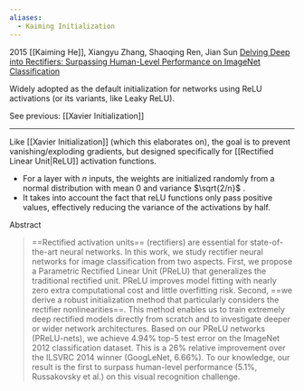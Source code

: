```yaml
---
aliases:
  - Kaiming Initialization
---
```

2015
[[Kaiming He]], Xiangyu Zhang, Shaoqing Ren, Jian Sun
[Delving Deep into Rectifiers: Surpassing Human-Level Performance on ImageNet Classification](https://arxiv.org/abs/1502.01852)

Widely adopted as the default initialization for networks using ReLU activations (or its variants, like Leaky ReLU).

See previous: [[Xavier Initialization]]

----

Like [[Xavier Initialization]] (which this elaborates on), the goal is to prevent vanishing/exploding gradients, but designed specifically for [[Rectified Linear Unit|ReLU]] activation functions.
- For a layer with $n$ inputs, the weights are initialized randomly from a normal distribution with mean 0 and variance $\sqrt{2/n}$ .
- It takes into account the fact that reLU functions only pass positive values, effectively reducing the variance of the activations by half.


Abstract
> ==Rectified activation units== (rectifiers) are essential for state-of-the-art neural networks. In this work, we study rectifier neural networks for image classification from two aspects. First, we propose a Parametric Rectified Linear Unit (PReLU) that generalizes the traditional rectified unit. PReLU improves model fitting with nearly zero extra computational cost and little overfitting risk. Second, ==we derive a robust initialization method that particularly considers the rectifier nonlinearities==. This method enables us to train extremely deep rectified models directly from scratch and to investigate deeper or wider network architectures. Based on our PReLU networks (PReLU-nets), we achieve 4.94% top-5 test error on the ImageNet 2012 classification dataset. This is a 26% relative improvement over the ILSVRC 2014 winner (GoogLeNet, 6.66%). To our knowledge, our result is the first to surpass human-level performance (5.1%, Russakovsky et al.) on this visual recognition challenge.

